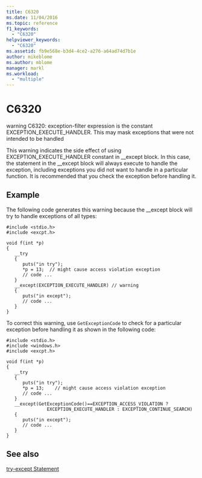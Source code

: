 ```yaml
---
title: C6320
ms.date: 11/04/2016
ms.topic: reference
f1_keywords:
  - "C6320"
helpviewer_keywords:
  - "C6320"
ms.assetid: fb9e568e-b3d4-4ce2-a276-a64ad74d7b1e
author: mikeblome
ms.author: mblome
manager: markl
ms.workload:
  - "multiple"
---
```

# C6320
warning C6320: exception-filter expression is the constant EXCEPTION_EXECUTE_HANDLER. This may mask exceptions that were not intended to be handled

 This warning indicates the side effect of using EXCEPTION_EXECUTE_HANDLER constant in __except block. In this case, the statement in the \__except block will always execute to handle the exception, including exceptions you did not want to handle in a particular function. It is recommended that you check the exception before handling it.

## Example
 The following code generates this warning because the __except block will try to handle exceptions of all types:

```
#include <stdio.h>
#include <excpt.h>

void f(int *p)
{
   __try
   {
      puts("in try");
      *p = 13;  // might cause access violation exception
      // code ...
   }
   __except(EXCEPTION_EXECUTE_HANDLER) // warning
   {
      puts("in except");
      // code ...
   }
}
```

 To correct this warning, use `GetExceptionCode` to check for a particular exception before handling it as shown in the following code:

```
#include <stdio.h>
#include <windows.h>
#include <excpt.h>

void f(int *p)
{
   __try
   {
      puts("in try");
      *p = 13;    // might cause access violation exception
      // code ...
   }
   __except(GetExceptionCode()==EXCEPTION_ACCESS_VIOLATION ?
               EXCEPTION_EXECUTE_HANDLER : EXCEPTION_CONTINUE_SEARCH)
   {
      puts("in except");
      // code ...
   }
}
```

## See also
 [try-except Statement](/cpp/cpp/try-except-statement)
